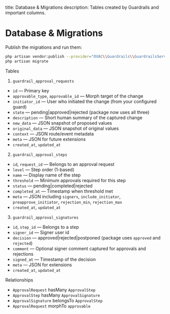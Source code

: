 title: Database & Migrations
description: Tables created by Guardrails and important columns.

# Database & Migrations

Publish the migrations and run them:

```bash
php artisan vendor:publish --provider="OVAC\\Guardrails\\GuardrailsServiceProvider" --tag=guardrails-migrations
php artisan migrate
```

Tables

1) `guardrail_approval_requests`

- `id` — Primary key
- `approvable_type`, `approvable_id` — Morph target of the change
- `initiator_id` — User who initiated the change (from your configured guard)
- `state` — pending|approved|rejected (package now uses all three)
- `description` — Short human summary of the captured change
- `new_data` — JSON snapshot of proposed values
- `original_data` — JSON snapshot of original values
- `context` — JSON route/event metadata
- `meta` — JSON for future extensions
- `created_at`, `updated_at`

2) `guardrail_approval_steps`

- `id`, `request_id` — Belongs to an approval request
- `level` — Step order (1-based)
- `name` — Display name of the step
- `threshold` — Minimum approvals required for this step
- `status` — pending|completed|rejected
- `completed_at` — Timestamp when threshold met
- `meta` — JSON including `signers`, `include_initiator`, `preapprove_initiator`, `rejection_min`, `rejection_max`
- `created_at`, `updated_at`

3) `guardrail_approval_signatures`

- `id`, `step_id` — Belongs to a step
- `signer_id` — Signer user id
- `decision` — approved|rejected|postponed (package uses `approved` and `rejected`)
- `comment` — Optional signer comment captured for approvals and rejections
- `signed_at` — Timestamp of the decision
- `meta` — JSON for extensions
- `created_at`, `updated_at`

Relationships

- `ApprovalRequest` hasMany `ApprovalStep`
- `ApprovalStep` hasMany `ApprovalSignature`
- `ApprovalSignature` belongsTo `ApprovalStep`
- `ApprovalRequest` morphTo `approvable`

